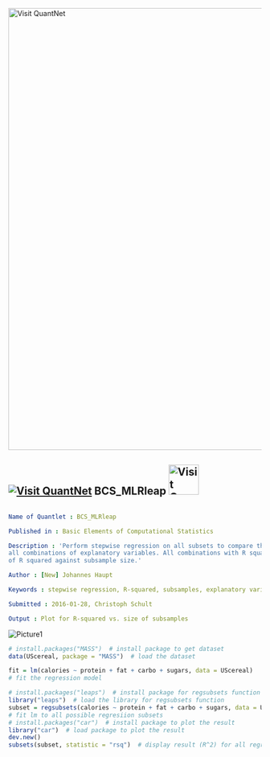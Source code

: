 
[<img src="https://github.com/QuantLet/Styleguide-and-FAQ/blob/master/pictures/banner.png" width="880" alt="Visit QuantNet">](http://quantlet.de/index.php?p=info)

## [<img src="https://github.com/QuantLet/Styleguide-and-Validation-procedure/blob/master/pictures/qloqo.png" alt="Visit QuantNet">](http://quantlet.de/) **BCS_MLRleap** [<img src="https://github.com/QuantLet/Styleguide-and-Validation-procedure/blob/master/pictures/QN2.png" width="60" alt="Visit QuantNet 2.0">](http://quantlet.de/d3/ia)

```yaml

Name of Quantlet : BCS_MLRleap

Published in : Basic Elements of Computational Statistics

Description : 'Perform stepwise regression on all subsets to compare the values of R squared for
all combinations of explanatory variables. All combinations with R squared >0.7 are shown in a plot
of R squared against subsample size.'

Author : [New] Johannes Haupt

Keywords : stepwise regression, R-squared, subsamples, explanatory variables, regression analysis

Submitted : 2016-01-28, Christoph Schult

Output : Plot for R-squared vs. size of subsamples

```

![Picture1](BCS_MLRleaps.png)


```r
# install.packages("MASS")  # install package to get dataset
data(UScereal, package = "MASS")  # load the dataset

fit = lm(calories ~ protein + fat + carbo + sugars, data = UScereal)
# fit the regression model

# install.packages("leaps")  # install package for regsubsets function
library("leaps")  # load the library for regsubsets function
subset = regsubsets(calories ~ protein + fat + carbo + sugars, data = UScereal, nbest = 3)
# fit lm to all possible regresiion subsets
# install.packages("car")  # install package to plot the result
library("car")  # load package to plot the result
dev.new()
subsets(subset, statistic = "rsq")  # display result (R^2) for all regression subsets
```
